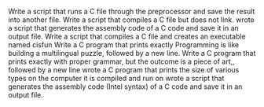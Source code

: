 Write a script that runs a C file through the preprocessor and save the result into another file.
Write a script that compiles a C file but does not link.
wrote a script that generates the assembly code of a C code and save it in an output file.
Write a script that compiles a C file and creates an executable named cisfun
Write a C program that prints exactly Programming is like building a multilingual puzzle, followed by a new line.
Write a C program that prints exactly with proper grammar, but the outcome is a piece of art,, followed by a new line
wrote a C program that prints the size of various types on the computer it is compiled and run on
wrote a script that generates the assembly code (Intel syntax) of a C code and save it in an output file.
